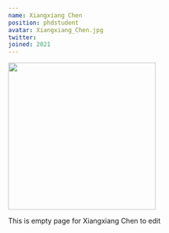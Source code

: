 ```yaml
---
name: Xiangxiang Chen
position: phdstudent
avatar: Xiangxiang_Chen.jpg
twitter:
joined: 2021
---
```


<img width="300" src="{{site.baseurl}}/images/people/{{page.avatar}}" data-action="zoom">

This is empty page for Xiangxiang Chen to edit

